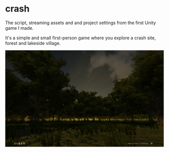 # crash
The script, streaming assets and and project settings from the first Unity game I made.

It's a simple and small first-person game where you explore a crash site, forest and lakeside village.

![Title screen](titlescreen.png?raw=true "Title Screen")

